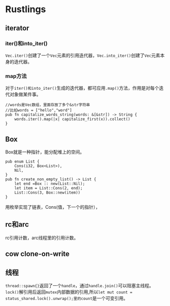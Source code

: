 # Rustlings
## iterator
### iter()和into_iter()
`Vec.iter()`创建了一个`Vec`元素的引用迭代器，`Vec.into_iter()`创建了`Vec`元素本身的迭代器。  
### map方法
对于`iter()和into_iter()`生成的迭代器，都可应用`.map()`方法，作用是对每个迭代对象做某件事。
```
//words是Vec数组，里面存放了多个&str字符串
//比如words = ["hello","word"]
pub fn capitalize_words_string(words: &[&str]) -> String {
    words.iter().map(|x| capitalize_first(x)).collect()
}
```
## Box
Box就是一种指针，能分配堆上的空间。
```
pub enum List {
    Cons(i32, Box<List>),
    Nil,
}
pub fn create_non_empty_list() -> List {
    let end =Box :: new(List::Nil);
    let item = List::Cons(2, end);
    List::Cons(3, Box::new(item))
}
```
用枚举实现了链表，Cons(值，下一个的指针），
## rc和arc
rc引用计数，arc线程里的引用计数。  
## cow clone-on-write

## 线程
`thread::spawn{}`返回了一个`handle`，通过`handle.join()`可以阻塞主线程。`lock()`解引用后返回`mutex`内部数据的引用,所以`let mut count = status_shared.lock().unwrap();里的count`是一个可变引用。
